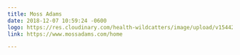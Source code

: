 ```yaml
---
title: Moss Adams
date: 2018-12-07 10:59:24 -0600
logo: https://res.cloudinary.com/health-wildcatters/image/upload/v1544201973/image.png
link: https://www.mossadams.com/home

---
```

